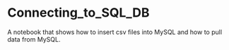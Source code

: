 # Connecting_to_SQL_DB
A notebook that shows how to insert csv files into MySQL and how to pull data from MySQL.

